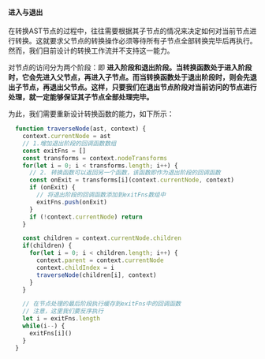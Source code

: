 #### 进入与退出

在转换AST节点的过程中，往往需要根据其子节点的情况来决定如何对当前节点进行转换。这就要求父节点的转换操作必须等待所有子节点全部转换完毕后再执行。然而，我们目前设计的转换工作流并不支持这一能力。

对节点的访问分为两个阶段：即 __进入阶段和退出阶段。当转换函数处于进入阶段时，它会先进入父节点，再进入子节点。而当转换函数处于退出阶段时，则会先退出子节点，再退出父节点。这样，只要我们在退出节点阶段对当前访问的节点进行处理，就一定能够保证其子节点全部处理完毕。__

为此，我们需要重新设计转换函数的能力，如下所示：

```js
  function traverseNode(ast, context) {
    context.currentNode = ast
    // 1.增加退出阶段的回调函数数组
    const exitFns = []
    const transforms = context.nodeTransforms
    for(let i = 0; i < transforms.length; i++) {
      // 2. 转换函数可以返回另一个函数，该函数即作为退出阶段的回调函数
      const onExit = transforms[i](context.currentNode, context)
      if (onExit) {
        // 将退出阶段的回调函数添加到exitFns数组中
        exitFns.push(onExit)
      }
      if (!context.currentNode) return
    }

    const children = context.currentNode.children
    if(children) {
      for(let i = 0; i < children.length; i++) {
        context.parent = context.currentNode
        context.childIndex = i
        traverseNode(children[i], context)
      }
    }

    // 在节点处理的最后阶段执行缓存到exitFns中的回调函数
    // 注意，这里我们要反序执行
    let i = exitFns.length
    while(i--) {
      exitFns[i]()
    }
  }
```